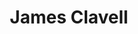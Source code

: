 ---
title: James Clavell
author_slug: james_clavell
wikipedia_url: https://en.wikipedia.org/wiki/James_Clavell
layout: author
---